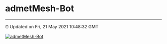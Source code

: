 # admetMesh-Bot
---
⏰ Updated on Fri, 21 May 2021 10:48:32 GMT

[![admetMesh-Bot](https://github.com/kotori-y/admetMesh-bot/actions/workflows/main.yml/badge.svg)](https://github.com/kotori-y/admetMesh-bot/actions/workflows/main.yml)
